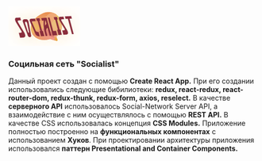 ![alt text](src/assets/logoLogin.png)

### Социльная сеть "Socialist" 

Данный проект создан с помощью **Create React App.** 
При его создании использовались следующие бибилиотеки: **redux, react-redux, react-router-dom, redux-thunk, redux-form, axios, reselect.** 
В качестве **серверного API** использовалось Social-Network Server API, а взаимодействие с ним осуществлялось с помощью **REST API.** 
В качестве CSS использовалась концепция **CSS Modules.** 
Приложение полностью построенно на **функциональных компонентах** с использованием **Хуков**. 
При проектировании архитектуры приложения использовался **паттерн Presentational and Container Components.**
